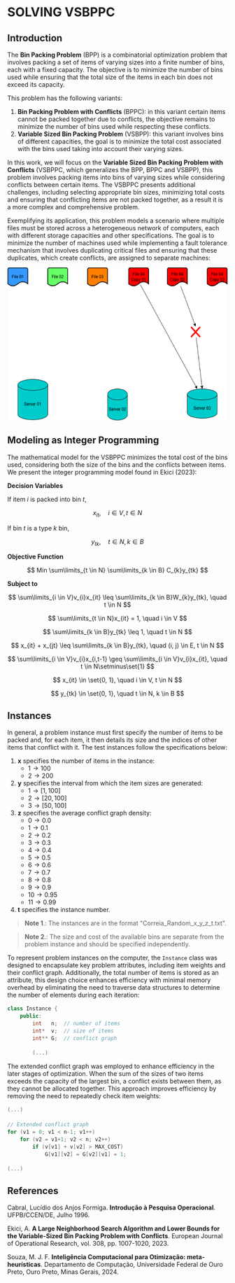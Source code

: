 <h1>SOLVING VSBPPC</h1>

## Introduction

The **Bin Packing Problem** (BPP) is a combinatorial optimization problem that involves packing a set of items of varying sizes into a finite number of bins, each with a fixed capacity. The objective is to minimize the number of bins used while ensuring that the total size of the items in each bin does not exceed its capacity.

This problem has the following variants:

1. **Bin Packing Problem with Conflicts** (BPPC): in this variant certain items cannot be packed together due to conflicts, the objective remains to minimize the number of bins used while respecting these conflicts.
2. **Variable Sized Bin Packing Problem** (VSBPP): this variant involves bins of different capacities, the goal is to minimize the total cost associated with the bins used taking into account their varying sizes.

In this work, we will focus on the **Variable Sized Bin Packing Problem with Conflicts** (VSBPPC, which generalizes the BPP, BPPC and VSBPP), this problem involves packing items into bins of varying sizes while considering conflicts between certain items. The VSBPPC presents additional challenges, including selecting appropriate bin sizes, minimizing total costs and ensuring that conflicting items are not packed together, as a result it is a more complex and comprehensive problem.

Exemplifying its application, this problem models a scenario where multiple files must be stored across a heterogeneous network of computers, each with different storage capacities and other specifications. The goal is to minimize the number of machines used while implementing a fault tolerance mechanism that involves duplicating critical files and ensuring that these duplicates, which create conflicts, are assigned to separate machines:

<p align="center"> 
    <img src="https://github.com/filipemedeiross/solving_vsbppc/blob/main/examples/vsbppc_application.png?raw=true" width="550" height="350">
</p>

## Modeling as Integer Programming

The mathematical model for the VSBPPC minimizes the total cost of the bins used, considering both the size of the bins and the conflicts between items. We present the integer programming model found in Ekici (2023):

**Decision Variables**

If item $i$ is packed into bin $t$,

$$
x_{it}, \quad i \in V, t \in N
$$

If bin $t$ is a type $k$ bin,

$$
y_{tk}, \quad t \in N, k \in B
$$

**Objective Function**

$$
Min \sum\limits_{t \in N} \sum\limits_{k \in B} C_{k}y_{tk}
$$

**Subject to**

$$
\sum\limits_{i \in V}v_{i}x_{it} \leq \sum\limits_{k \in B}W_{k}y_{tk}, \quad t \in N
$$

$$
\sum\limits_{t \in N}x_{it} = 1, \quad i \in V
$$

$$
\sum\limits_{k \in B}y_{tk} \leq 1, \quad t \in N
$$

$$
x_{it} + x_{jt} \leq \sum\limits_{k \in B}y_{tk}, \quad (i, j) \in E, t \in N
$$

$$
\sum\limits_{i \in V}v_{i}x_{i,t-1} \geq \sum\limits_{i \in V}v_{i}x_{it}, \quad t \in N\setminus\set{1}
$$

$$
x_{it} \in \set{0, 1}, \quad i \in V, t \in N
$$

$$
y_{tk} \in \set{0, 1}, \quad t \in N, k \in B
$$

## Instances

In general, a problem instance must first specify the number of items to be packed and, for each item, it then details its size and the indices of other items that conflict with it. The test instances follow the specifications below:

1. **x** specifies the number of items in the instance:
   - $1 \rightarrow 100$
   - $2 \rightarrow 200$
2. **y** specifies the interval from which the item sizes are generated:
   - $1 \rightarrow [ 1, 100]$
   - $2 \rightarrow [20, 100]$
   - $3 \rightarrow [50, 100]$
3. **z** specifies the average conflict graph density:
    - $0 \rightarrow  0.0$
    - $1 \rightarrow  0.1$
    - $2 \rightarrow  0.2$
    - $3 \rightarrow  0.3$
    - $4 \rightarrow  0.4$
    - $5 \rightarrow  0.5$
    - $6 \rightarrow  0.6$
    - $7 \rightarrow  0.7$
    - $8 \rightarrow  0.8$
    - $9 \rightarrow  0.9$
    - $10 \rightarrow 0.95$
    - $11 \rightarrow 0.99$
4. **t** specifies the instance number.

> **Note 1**.: The instances are in the format "Correia_Random_x_y_z_t.txt".

> **Note 2**.: The size and cost of the available bins are separate from the problem instance and should be specified independently.

To represent problem instances on the computer, the `Instance` class was designed to encapsulate key problem attributes, including item weights and their conflict graph. Additionally, the total number of items is stored as an attribute, this design choice enhances efficiency with minimal memory overhead by eliminating the need to traverse data structures to determine the number of elements during each iteration:

```cpp
class Instance {
    public:
        int   n;  // number of items
        int*  v;  // size of items
        int** G;  // conflict graph

        (...)
```

The extended conflict graph was employed to enhance efficiency in the later stages of optimization. When the sum of the sizes of two items exceeds the capacity of the largest bin, a conflict exists between them, as they cannot be allocated together. This approach improves efficiency by removing the need to repeatedly check item weights:

```cpp
(...)

// Extended conflict graph
for (v1 = 0; v1 < n-1; v1++)
    for (v2 = v1+1; v2 < n; v2++)
        if (v[v1] + v[v2] > MAX_COST)
            G[v1][v2] = G[v2][v1] = 1;

(...)
```

## References

Cabral, Lucídio dos Anjos Formiga. **Introdução à Pesquisa Operacional**. UFPB/CCEN/DE, Julho 1996.

Ekici, A. **A Large Neighborhood Search Algorithm and Lower Bounds for the Variable-Sized Bin Packing Problem with Conflicts**. European Journal of Operational Research, vol. 308, pp. 1007-1020, 2023.

Souza, M. J. F. **Inteligência Computacional para Otimização: meta-heurísticas**. Departamento de Computação, Universidade Federal de Ouro Preto, Ouro Preto, Minas Gerais, 2024.
